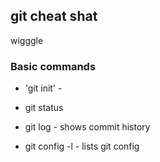 ## git cheat shat
wigggle
### Basic commands
* 'git init' -
* git status

* git log - shows commit history
* git config -l   - lists git config
